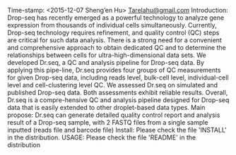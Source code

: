 Time-stamp: <2015-12-07 Sheng’en Hu> Tarelahu@gmail.com
Introduction: Drop-seq has recently emerged as a powerful technology to analyze gene expression from thousands of individual cells simultaneously. Currently, Drop-seq technology requires refinement, and quality control (QC) steps are critical for such data analysis. There is a strong need for a convenient and comprehensive approach to obtain dedicated QC and to determine the relationships between cells for ultra-high-dimensional data sets. We developed Dr.seq, a QC and analysis pipeline for Drop-seq data. By applying this pipe-line, Dr.seq provides four groups of QC measurements for given Drop-seq data, including reads level, bulk-cell level, individual-cell level and cell-clustering level QC. We assessed Dr.seq on simulated and published Drop-seq data. Both assessments exhibit reliable results. Overall, Dr.seq is a compre-hensive QC and analysis pipeline designed for Drop-seq data that is easily extended to other droplet-based data types.
Main propose: Dr.seq can generate detailed quality control report and analysis result of a Drop-seq sample, with 2 FASTQ files from a single sample inputted (reads file and barcode file)
Install: Please check the file 'INSTALL' in the distribution.
USAGE: Please check the file 'README' in the distribution
